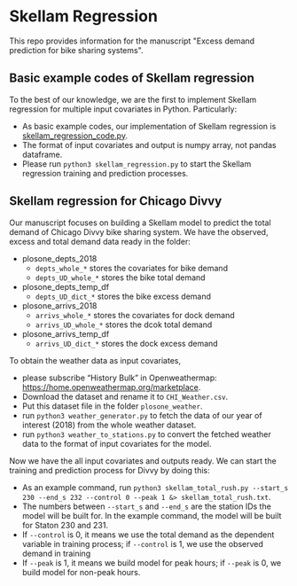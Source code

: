 # Skellam Regression

This repo provides information for the manuscript "Excess demand prediction for bike sharing systems".

## Basic example codes of Skellam regression

To the best of our knowledge, we are the first to implement Skellam regression for multiple input covariates in Python. Particularly:
* As basic example codes, our implementation of Skellam regression is [skellam_regression_code.py](skellam_regression_code.py).
* The format of input covariates and output is numpy array, not pandas dataframe. 
* Please run `python3 skellam_regression.py` to start the Skellam regression training and prediction processes.

## Skellam regression for Chicago Divvy

Our manuscript focuses on building a Skellam model to predict the total demand of Chicago Divvy bike sharing system. We have the observed, excess and total demand data ready in the folder:
* plosone_depts_2018
	* `depts_whole_*` stores the covariates for bike demand
	* `depts_UD_whole_*` stores the bike total demand
* plosone_depts_temp_df
	* `depts_UD_dict_*` stores the bike excess demand
* plosone_arrivs_2018
	* `arrivs_whole_*` stores the covariates for dock demand
	* `arrivs_UD_whole_*` stores the dcok total demand
* plosone_arrivs_temp_df
	* `arrivs_UD_dict_*` stores the dock excess demand

To obtain the weather data as input covariates,
* please subscribe “History Bulk” in Openweathermap: https://home.openweathermap.org/marketplace.
* Download the dataset and rename it to `CHI_Weather.csv`. 
* Put this dataset file in the folder `plosone_weather`.
* run `python3 weather_generator.py` to fetch the data of our year of interest (2018) from the whole weather dataset.
* run `python3 weather_to_stations.py` to convert the fetched weather data to the format of input covariates for the model.

Now we have the all input covariates and outputs ready. We can start the training and prediction process for Divvy by doing this:
* As an example command, run `python3 skellam_total_rush.py --start_s 230 --end_s 232 --control 0 --peak 1 &> skellam_total_rush.txt`.
* The numbers between `--start_s` and `--end_s` are the station IDs the model will be built for. In the example command, the model will be built for Staton 230 and 231.
* If `--control` is 0, it means we use the total demand as the dependent variable in training process; if `--control` is 1, we use the observed demand in training
* If `--peak` is 1, it means we build model for peak hours; if `--peak` is 0, we build model for non-peak hours.
